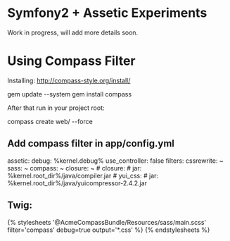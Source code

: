 Symfony2 + Assetic Experiments
==============================

Work in progress, will add more details soon.



Using Compass Filter
==============================

Installing: http://compass-style.org/install/

gem update --system
gem install compass

After that run in your project root:

compass create web/ --force

Add compass filter in app/config.yml
----------------------------------------


assetic:
    debug:          %kernel.debug%
    use_controller: false
    filters:
        cssrewrite: ~
        sass: ~
        compass: ~
        closure: ~
        # closure:
        #     jar: %kernel.root_dir%/java/compiler.jar
        # yui_css:
        #     jar: %kernel.root_dir%/java/yuicompressor-2.4.2.jar



Twig:
----------------------------------------

{% stylesheets '@AcmeCompassBundle/Resources/sass/main.scss' filter='compass' debug=true output='*.css' %}
     <link href="{{ asset_url }}" type="text/css" rel="stylesheet" />
{% endstylesheets %}
